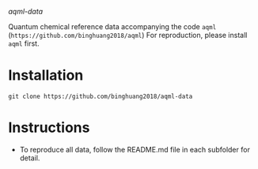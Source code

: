 *aqml-data*

Quantum chemical reference data accompanying the code `aqml` (`https://github.com/binghuang2018/aqml`)
For reproduction, please install `aqml` first.


# Installation

`git clone https://github.com/binghuang2018/aqml-data`

# Instructions

- To reproduce all data, follow the README.md file in each subfolder for detail.
